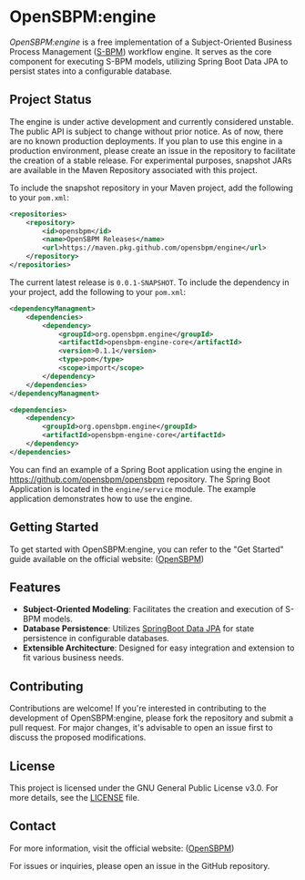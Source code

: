 # OpenSBPM:engine

*OpenSBPM:engine* is a free implementation of a Subject-Oriented Business Process Management ([S-BPM](https://en.wikipedia.org/wiki/Subject-oriented_business_process_management)) workflow engine. It 
serves as the core component for executing S-BPM models, utilizing Spring Boot Data JPA to persist states into a configurable 
database.

## Project Status

The engine is under active development and currently considered unstable. The public API is subject to change without 
prior notice. As of now, there are no known production deployments. If you plan to use this engine in a production environment, 
please create an issue in the repository to facilitate the creation of a stable release. For experimental purposes, snapshot 
JARs are available in the Maven Repository associated with this project.

To include the snapshot repository in your Maven project, add the following to your `pom.xml`:
```xml
<repositories>
    <repository>
        <id>opensbpm</id>
        <name>OpenSBPM Releases</name>
        <url>https://maven.pkg.github.com/opensbpm/engine</url>
    </repository>
</repositories>
```
The current latest release is `0.0.1-SNAPSHOT`. To include the dependency in your project, add the following to your `pom.xml`:
```xml
<dependencyManagment>
    <dependencies>
        <dependency>
            <groupId>org.opensbpm.engine</groupId>
            <artifactId>opensbpm-engine-core</artifactId>
            <version>0.1.1</version>
            <type>pom</type>
            <scope>import</scope>
        </dependency>
    </dependencies>
</dependencyManagment>

<dependencies>
    <dependency>
        <groupId>org.opensbpm.engine</groupId>
        <artifactId>opensbpm-engine-core</artifactId>
    </dependency>
</dependencies>
```

You can find an example of a Spring Boot application using the engine in https://github.com/opensbpm/opensbpm repository. 
The Spring Boot Application is located in the `engine/service` module. The example application demonstrates how to use the engine.


## Getting Started

To get started with OpenSBPM:engine, you can refer to the "Get Started" guide available on the official website: 
([OpenSBPM](https://www.opensbpm.org/getstarted))

## Features

- **Subject-Oriented Modeling**: Facilitates the creation and execution of S-BPM models.
- **Database Persistence**: Utilizes [SpringBoot Data JPA](https://spring.io/projects/spring-data-jpa) for state persistence in configurable databases.
- **Extensible Architecture**: Designed for easy integration and extension to fit various business needs.

## Contributing

Contributions are welcome! If you're interested in contributing to the development of OpenSBPM:engine, please fork the repository 
and submit a pull request. For major changes, it's advisable to open an issue first to discuss the proposed modifications.

## License

This project is licensed under the GNU General Public License v3.0. For more details, see the [LICENSE](LICENSE) file.

## Contact

For more information, visit the official website: ([OpenSBPM](https://opensbpm.org/))

For issues or inquiries, please open an issue in the GitHub repository.
